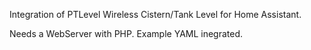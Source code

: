 Integration of PTLevel Wireless Cistern/Tank Level for Home Assistant.

Needs a WebServer with PHP. Example YAML inegrated.
